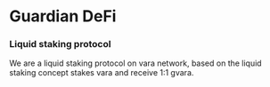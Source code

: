 # Guardian DeFi

### Liquid staking protocol
We are a liquid staking protocol on vara network, 
based on the liquid staking concept stakes vara and receive 1:1 gvara.


